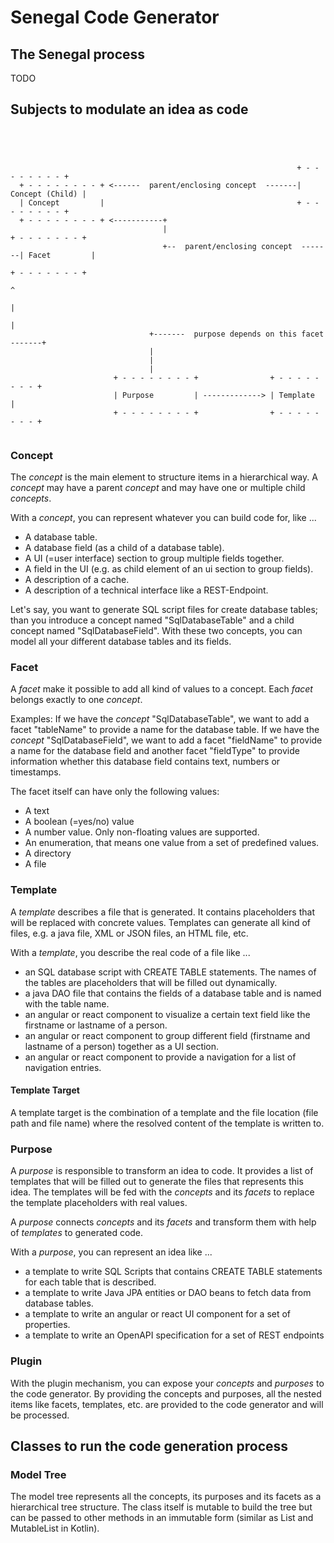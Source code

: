 # Senegal Code Generator

## The Senegal process

TODO

## Subjects to modulate an idea as code 

````




                                                                + - - - - - - - - + 
  + - - - - - - - - + <------  parent/enclosing concept  -------| Concept (Child) |
  | Concept         |                                           + - - - - - - - - +
  + - - - - - - - - + <-----------+
                                  |                                     + - - - - - - - +
                                  +--  parent/enclosing concept  -------| Facet         |
                                                                        + - - - - - - - +                                          
                                                                               ^ 
                                                                               | 
                                                                               | 
                               +-------  purpose depends on this facet  -------+                                     
                               | 
                               | 
                               | 
                       + - - - - - - - - +                + - - - - - - - - +
                       | Purpose         | -------------> | Template        |
                       + - - - - - - - - +                + - - - - - - - - +


````

### Concept
The _concept_ is the main element to structure items in a hierarchical way. A _concept_ may have a parent _concept_ and may have one or multiple child _concepts_. 

With a _concept_, you can represent whatever you can build code for, like ...
* A database table.
* A database field (as a child of a database table).
* A UI (=user interface) section to group multiple fields together.
* A field in the UI (e.g. as child element of an ui section to group fields).
* A description of a cache.
* A description of a technical interface like a REST-Endpoint.

Let's say, you want to generate SQL script files for create database tables; than you introduce a concept named "SqlDatabaseTable" and a child concept named "SqlDatabaseField".
With these two concepts, you can model all your different database tables and its fields.

### Facet

A _facet_ make it possible to add all kind of values to a concept. Each _facet_ belongs exactly to one _concept_.

Examples:
If we have the _concept_ "SqlDatabaseTable", we want to add a facet "tableName" to provide a name for the database table.
If we have the _concept_ "SqlDatabaseField", we want to add a facet "fieldName" to provide a name for the database field and another facet "fieldType" to provide information whether this database field contains text, numbers or timestamps.

The facet itself can have only the following values:
* A text
* A boolean (=yes/no) value 
* A number value. Only non-floating values are supported.
* An enumeration, that means one value from a set of predefined values.
* A directory
* A file

### Template

A _template_ describes a file that is generated. It contains placeholders that will be replaced with concrete values. Templates can generate all kind of files, e.g. a java file, XML or JSON files, an HTML file, etc.

With a _template_, you describe the real code of a file like ...
* an SQL database script with CREATE TABLE statements. The names of the tables are placeholders that will be filled out dynamically.
* a java DAO file that contains the fields of a database table and is named with the table name.
* an angular or react component to visualize a certain text field like the firstname or lastname of a person. 
* an angular or react component to group different field (firstname and lastname of a person) together as a UI section.
* an angular or react component to provide a navigation for a list of navigation entries.

#### Template Target
A template target is the combination of a template and the file location (file path and file name) where the resolved content of the template is written to. 

### Purpose

A _purpose_ is responsible to transform an idea to code. 
It provides a list of templates that will be filled out to generate the files that represents this idea.
The templates will be fed with the _concepts_ and its _facets_ to replace the template placeholders with real values.

A _purpose_ connects _concepts_ and its _facets_ and transform them with help of _templates_ to generated code. 

With a _purpose_, you can represent an idea like ...
* a template to write SQL Scripts that contains CREATE TABLE statements for each table that is described.
* a template to write Java JPA entities or DAO beans to fetch data from database tables.
* a template to write an angular or react UI component for a set of properties.
* a template to write an OpenAPI specification for a set of REST endpoints

### Plugin
With the plugin mechanism, you can expose your _concepts_ and _purposes_ to the code generator. By providing the concepts and purposes, all the nested items like facets, templates, etc. are provided to the code generator and will be processed.

## Classes to run the code generation process
### Model Tree
The model tree represents all the concepts, its purposes and its facets as a hierarchical tree structure.
The class itself is mutable to build the tree but can be passed to other methods in an immutable form (similar as List and MutableList in Kotlin).


